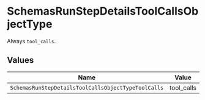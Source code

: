# SchemasRunStepDetailsToolCallsObjectType

Always `tool_calls`.


## Values

| Name                                                | Value                                               |
| --------------------------------------------------- | --------------------------------------------------- |
| `SchemasRunStepDetailsToolCallsObjectTypeToolCalls` | tool_calls                                          |